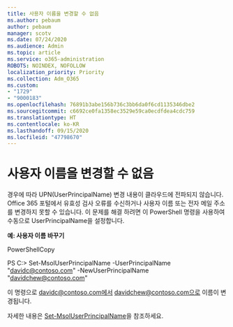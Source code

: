 ```yaml
---
title: 사용자 이름을 변경할 수 없음
ms.author: pebaum
author: pebaum
manager: scotv
ms.date: 07/24/2020
ms.audience: Admin
ms.topic: article
ms.service: o365-administration
ROBOTS: NOINDEX, NOFOLLOW
localization_priority: Priority
ms.collection: Adm_O365
ms.custom:
- "1729"
- "9000183"
ms.openlocfilehash: 76891b3abe156b736c3bb6da0f6cd1135346dbe2
ms.sourcegitcommit: c6692ce0fa1358ec3529e59ca0ecdfdea4cdc759
ms.translationtype: HT
ms.contentlocale: ko-KR
ms.lasthandoff: 09/15/2020
ms.locfileid: "47798670"
---
```

# <a name="unable-to-change-username"></a>사용자 이름을 변경할 수 없음

경우에 따라 UPN(UserPrincipalName) 변경 내용이 클라우드에 전파되지 않습니다. Office 365 포털에서 유효성 검사 오류를 수신하거나 사용자 이름 또는 전자 메일 주소를 변경하지 못할 수 있습니다. 이 문제를 해결 하려면 이 PowerShell 명령을 사용하여 수동으로 UserPrincipalName을 설정합니다.

**예: 사용자 이름 바꾸기**

PowerShellCopy

PS C:\> Set-MsolUserPrincipalName -UserPrincipalName "davidc@contoso.com" -NewUserPrincipalName "davidchew@contoso.com"

이 명령으로 davidc@contoso.com에서 davidchew@contoso.com으로 이름이 변경됩니다.

자세한 내용은 [Set-MsolUserPrincipalName](https://docs.microsoft.com/powershell/module/msonline/set-msoluserprincipalname?view=azureadps-1.0)을 참조하세요.